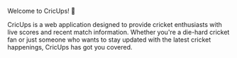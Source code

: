 Welcome to CricUps! 🏏

CricUps is a web application designed to provide cricket enthusiasts with live scores and recent match information. Whether you're a die-hard cricket fan or just someone who wants to stay updated with the latest cricket happenings, CricUps has got you covered.
